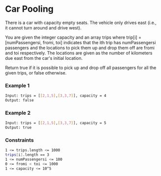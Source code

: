 # Car Pooling

There is a car with capacity empty seats. The vehicle only drives east (i.e., it cannot turn around and drive west).

You are given the integer capacity and an array trips where trip[i] = [numPassengersi, fromi, toi] indicates that the ith trip has numPassengersi passengers and the locations to pick them up and drop them off are fromi and toi respectively. The locations are given as the number of kilometers due east from the car's initial location.

Return true if it is possible to pick up and drop off all passengers for all the given trips, or false otherwise.

### Example 1
```sh
Input: trips = [[2,1,5],[3,3,7]], capacity = 4
Output: false
```

### Example 2
```sh
Input: trips = [[2,1,5],[3,3,7]], capacity = 5
Output: true
```

### Constraints
```sh
1 <= trips.length <= 1000
trips[i].length == 3
1 <= numPassengersi <= 100
0 <= fromi < toi <= 1000
1 <= capacity <= 10^5
```
